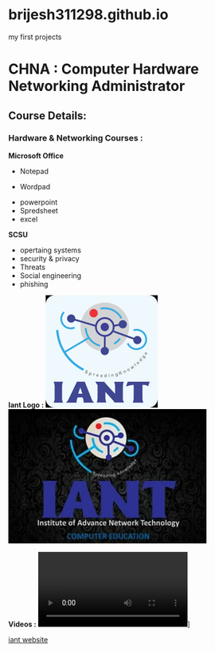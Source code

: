 # brijesh311298.github.io
my first projects

# CHNA : Computer Hardware Networking Administrator

## Course Details:

### Hardware & Networking Courses :

**Microsoft Office**

  + Notepad
  - Wordpad
  + powerpoint
  + Spredsheet
  + excel
  
 **SCSU**
  + opertaing systems
  + security & privacy
  + Threats
  + Social engineering
  + phishing
  
  **Iant Logo :**
    ![iant](iant.png)
    ![iant](IMG_20191124_232255.jpg)
  
  **Videos :**
    ![IMAGE ALT TEXT HERE](https://github.com/brijesh311298/brijesh311298.github.io/blob/main/WhatsApp%20Video%202021-02-01%20at%209.59.18%20AM.mp4)]

   [iant website](https://www.iantindia.com/)
  
  


